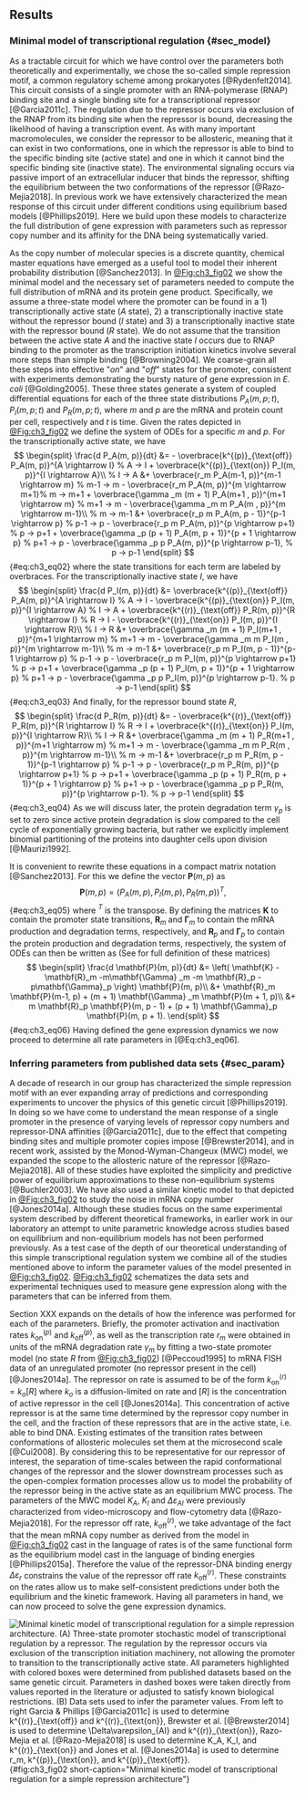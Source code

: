 ## Results

### Minimal model of transcriptional regulation {#sec_model}

As a tractable circuit for which we have control over the parameters both
theoretically and experimentally, we chose the so-called simple repression
motif, a common regulatory scheme among prokaryotes [@Rydenfelt2014]. This
circuit consists of a single promoter with an RNA-polymerase (RNAP) binding site
and a single binding site for a transcriptional repressor [@Garcia2011c]. The
regulation due to the repressor occurs via exclusion of the RNAP from its
binding site when the repressor is bound, decreasing the likelihood of having a
transcription event. As with many important macromolecules, we consider the
repressor to be allosteric, meaning that it can exist in two conformations, one
in which the repressor is able to bind to the specific binding site (active
state) and one in which it cannot bind the specific binding site (inactive
state). The environmental signaling occurs via passive import of an
extracellular inducer that binds the repressor, shifting the equilibrium between
the two conformations of the repressor [@Razo-Mejia2018]. In previous work we
have extensively characterized the mean response of this circuit under different
conditions using equilibrium based models [@Phillips2019]. Here we build upon
these models to characterize the full distribution of gene expression with
parameters such as repressor copy number and its affinity for the DNA being
systematically varied.

As the copy number of molecular species is a discrete quantity, chemical master
equations have emerged as a useful tool to model their inherent probability
distribution [@Sanchez2013]. In [@Fig:ch3_fig02](A) we show the minimal model
and the necessary set of parameters needed to compute the full distribution of
mRNA and its protein gene product. Specifically, we assume a three-state model
where the promoter can be found in a 1) transcriptionally active state ($A$
state), 2) a transcriptionally inactive state without the repressor bound ($I$
state) and 3) a transcriptionally inactive state with the repressor bound ($R$
state). We do not assume that the transition between the active state $A$ and
the inactive state $I$ occurs due to RNAP binding to the promoter as the
transcription initiation kinetics involve several more steps than simple binding
[@Browning2004]. We coarse-grain all these steps into effective "*on*" and
"*off*" states for the promoter, consistent with experiments demonstrating the
bursty nature of gene expression in *E. coli* [@Golding2005]. These three states
generate a system of coupled differential equations for each of the three state
distributions $P_A(m, p; t)$, $P_I(m, p; t)$ and $P_R(m, p; t)$, where $m$ and
$p$ are the mRNA and protein count per cell, respectively and $t$ is time. Given
the rates depicted in [@Fig:ch3_fig02](A) we define the system of ODEs for a
specific $m$ and $p$. For the transcriptionally active state, we have
$$
\begin{split}
    \frac{d P_A(m, p)}{dt} &=
    - \overbrace{k^{(p)}_{\text{off}} P_A(m, p)}^{A \rightarrow I} % A -> I
    + \overbrace{k^{(p)}_{\text{on}} P_I(m, p)}^{I \rightarrow A}\\ % I -> A
    &+ \overbrace{r_m P_A(m-1, p)}^{m-1 \rightarrow m} % m-1 -> m
    - \overbrace{r_m P_A(m, p)}^{m \rightarrow m+1}% m -> m+1
    + \overbrace{\gamma _m (m + 1) P_A(m+1 , p)}^{m+1 \rightarrow m} % m+1 -> m
    - \overbrace{\gamma _m m P_A(m , p)}^{m \rightarrow m-1}\\ % m -> m-1
    &+ \overbrace{r_p m P_A(m, p - 1)}^{p-1 \rightarrow p} % p-1 -> p
    - \overbrace{r_p m P_A(m, p)}^{p \rightarrow p+1} % p -> p+1
    + \overbrace{\gamma _p (p + 1) P_A(m, p + 1)}^{p + 1 \rightarrow p} % p+1 -> p
    - \overbrace{\gamma _p p P_A(m, p)}^{p \rightarrow p-1}, % p -> p-1
\end{split}
$${#eq:ch3_eq02}
where the state transitions for each term are labeled by overbraces. For the
transcriptionally inactive state $I$, we have
$$
\begin{split}
    \frac{d P_I(m, p)}{dt} &=
    \overbrace{k^{(p)}_{\text{off}} P_A(m, p)}^{A \rightarrow I} % A -> I
    - \overbrace{k^{(p)}_{\text{on}} P_I(m, p)}^{I \rightarrow A} % I -> A
    + \overbrace{k^{(r)}_{\text{off}} P_R(m, p)}^{R \rightarrow I} % R -> I
    - \overbrace{k^{(r)}_{\text{on}} P_I(m, p)}^{I \rightarrow R}\\ % I -> R
    &+ \overbrace{\gamma _m (m + 1) P_I(m+1 , p)}^{m+1 \rightarrow m} % m+1 -> m
    - \overbrace{\gamma _m m P_I(m , p)}^{m \rightarrow m-1}\\ % m -> m-1
    &+ \overbrace{r_p m P_I(m, p - 1)}^{p-1 \rightarrow p} % p-1 -> p
    - \overbrace{r_p m P_I(m, p)}^{p \rightarrow p+1} % p -> p+1
    + \overbrace{\gamma _p (p + 1) P_I(m, p + 1)}^{p + 1 \rightarrow p} % p+1 -> p
    - \overbrace{\gamma _p p P_I(m, p)}^{p \rightarrow p-1}. % p -> p-1
\end{split}
$${#eq:ch3_eq03}
And finally, for the repressor bound state $R$,
$$
\begin{split}
    \frac{d P_R(m, p)}{dt} &=
    - \overbrace{k^{(r)}_{\text{off}} P_R(m, p)}^{R \rightarrow I} % R -> I
    + \overbrace{k^{(r)}_{\text{on}} P_I(m, p)}^{I \rightarrow R}\\ % I -> R
    &+ \overbrace{\gamma _m (m + 1) P_R(m+1 , p)}^{m+1 \rightarrow m} % m+1 -> m
    - \overbrace{\gamma _m m P_R(m , p)}^{m \rightarrow m-1}\\ % m -> m-1
    &+ \overbrace{r_p m P_R(m, p - 1)}^{p-1 \rightarrow p} % p-1 -> p
    - \overbrace{r_p m P_R(m, p)}^{p \rightarrow p+1} % p -> p+1
    + \overbrace{\gamma _p (p + 1) P_R(m, p + 1)}^{p + 1 \rightarrow p} % p+1 -> p
    - \overbrace{\gamma _p p P_R(m, p)}^{p \rightarrow p-1}. % p -> p-1
\end{split}
$${#eq:ch3_eq04}
As we will discuss later, the protein degradation term $\gamma _p$ is set to
zero since active protein degradation is slow compared to the cell cycle of
exponentially growing bacteria, but rather we explicitly implement binomial
partitioning of the proteins into daughter cells upon division [@Maurizi1992].

It is convenient to rewrite these equations in a compact matrix notation
[@Sanchez2013]. For this we define the vector $\mathbf{P}(m, p)$ as 
$$
\mathbf{P}(m, p) = (P_A(m, p), P_I(m, p), P_R(m, p))^T,
$${#eq:ch3_eq05}
where $^T$ is the transpose. By defining the matrices $\mathbf{K}$ to contain
the promoter state transitions, $\mathbf{R}_m$ and $\mathbf{\Gamma} _m$ to
contain the mRNA production and degradation terms, respectively, and
$\mathbf{R}_p$ and $\mathbf{\Gamma}_p$ to contain the protein production and
degradation terms, respectively, the system of ODEs can then be written as (See
for full definition of these matrices)
$$
\begin{split}
    \frac{d \mathbf{P}(m, p)}{dt} &= 
    \left( \mathbf{K} - \mathbf{R}_m -m\mathbf{\Gamma} _m 
    -m \mathbf{R}_p -p\mathbf{\Gamma}_p \right) \mathbf{P}(m, p)\\
    &+ \mathbf{R}_m \mathbf{P}(m-1, p)
    + (m + 1) \mathbf{\Gamma} _m \mathbf{P}(m + 1, p)\\
    &+ m \mathbf{R}_p \mathbf{P}(m, p - 1)
    + (p + 1) \mathbf{\Gamma}_p \mathbf{P}(m, p + 1).
\end{split}
$${#eq:ch3_eq06}
Having defined the gene expression dynamics we now proceed to determine all rate
parameters in [@Eq:ch3_eq06].

### Inferring parameters from published data sets {#sec_param}

A decade of research in our group has characterized the simple repression motif
with an ever expanding array of predictions and corresponding experiments to
uncover the physics of this genetic circuit [@Phillips2019]. In doing so we have
come to understand the mean response of a single promoter in the presence of
varying levels of repressor copy numbers and repressor-DNA affinities
[@Garcia2011c], due to the effect that competing binding sites and multiple
promoter copies impose [@Brewster2014], and in recent work, assisted by the
Monod-Wyman-Changeux (MWC) model, we expanded the scope to the allosteric nature
of the repressor [@Razo-Mejia2018]. All of these studies have exploited the
simplicity and predictive power of equilibrium approximations to these
non-equilibrium systems [@Buchler2003]. We have also used a similar kinetic
model to that depicted in [@Fig:ch3_fig02](A) to study the noise in mRNA copy
number [@Jones2014a]. Although these studies focus on the same experimental
system described by different theoretical frameworks, in earlier work in our
laboratory an attempt to unite parametric knowledge across studies based on
equilibrium and non-equilibrium models has not been performed previously. As a
test case of the depth of our theoretical understanding of this simple
transcriptional regulation system we combine all of the studies mentioned above
to inform the parameter values of the model presented in [@Fig:ch3_fig02](A).
[@Fig:ch3_fig02](B) schematizes the data sets and experimental techniques used
to measure gene expression along with the parameters that can be inferred from
them.

Section XXX expands on the details of how the inference was performed for each
of the parameters. Briefly, the promoter activation and inactivation rates
$k^{(p)}_{\text{on}}$ and $k^{(p)}_{\text{off}}$, as well as the transcription
rate $r_m$ were obtained in units of the mRNA degradation rate $\gamma _m$ by
fitting a two-state promoter model (no state $R$ from [@Fig:ch3_fig02](A))
[@Peccoud1995] to mRNA FISH data of an unregulated promoter (no repressor
present in the cell) [@Jones2014a]. The repressor on rate is assumed to be of
the form $k^{(r)}_{\text{on}} = k_o [R]$ where $k_o$ is a diffusion-limited on
rate and $[R]$ is the concentration of active repressor in the cell
[@Jones2014a]. This concentration of active repressor is at the same time
determined by the repressor copy number in the cell, and the fraction of these
repressors that are in the active state, i.e. able to bind DNA. Existing
estimates of the transition rates between conformations of allosteric molecules
set them at the microsecond scale [@Cui2008]. By considering this to be
representative for our repressor of interest, the separation of time-scales
between the rapid conformational changes of the repressor and the slower
downstream processes such as the open-complex formation processes allow us to
model the probability of the repressor being in the active state as an
equilibrium MWC process. The parameters of the MWC model $K_A$, $K_I$ and
$\Delta\varepsilon_{AI}$ were previously characterized from video-microscopy and
flow-cytometry data [@Razo-Mejia2018]. For the repressor off rate,
$k^{(r)}_{\text{off}}$, we take advantage of the fact that the mean mRNA copy
number as derived from the model in [@Fig:ch3_fig02](A) cast in the language of
rates is of the same functional form as the equilibrium model cast in the
language of binding energies [@Phillips2015a]. Therefore the value of the
repressor-DNA binding energy $\Delta\varepsilon_r$ constrains the value of the
repressor off rate $k^{(r)}_{\text{off}}$. These constraints on the rates allow
us to make self-consistent predictions under both the equilibrium and the
kinetic framework. Having all parameters in hand, we can now proceed to solve
the gene expression dynamics.

![**Minimal kinetic model of transcriptional regulation for a simple repression
architecture.** (A) Three-state promoter stochastic model of transcriptional
regulation by a repressor. The regulation by the repressor occurs via exclusion
of the transcription initiation machinery, not allowing the promoter to
transition to the transcriptionally active state. All parameters highlighted
with colored boxes were determined from published datasets based on the same
genetic circuit. Parameters in dashed boxes were taken directly from values
reported in the literature or adjusted to satisfy known biological restrictions.
(B) Data sets used to infer the parameter values. From left to right Garcia &
Phillips [@Garcia2011c] is used to determine $k^{(r)}_{\text{off}}$ and
$k^{(r)}_{\text{on}}$, Brewster et al. [@Brewster2014] is used to determine
$\Delta\varepsilon_{AI}$ and $k^{(r)}_{\text{on}}$, Razo-Mejia et al.
[@Razo-Mejia2018] is used to determine $K_A$, $K_I$, and $k^{(r)}_{\text{on}}$
and Jones et al. [@Jones2014a] is used to determine $r_m$,
$k^{(p)}_{\text{on}}$, and $k^{(p)}_{\text{off}}$.](ch3_fig02){#fig:ch3_fig02
short-caption="Minimal kinetic model of transcriptional regulation for a simple
repression architecture"}
